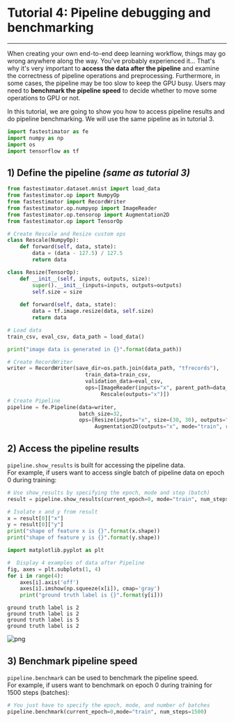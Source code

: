 # Tutorial 4: Pipeline debugging and benchmarking
___
When creating your own end-to-end deep learning workflow, things may go wrong anywhere along the way. You've probably experienced it... That's why it's very important to __access the data after the pipeline__ and examine the correctness of pipeline operations and preprocessing. Furthermore, in some cases, the pipeline may be too slow to keep the GPU busy. Users may need to __benchmark the pipeline speed__ to decide whether to move some operations to GPU or not.

In this tutorial, we are going to show you how to access pipeline results and do pipeline benchmarking. We will use the same pipeline as in tutorial 3.


```python
import fastestimator as fe
import numpy as np
import os
import tensorflow as tf
```

## 1) Define the pipeline *(same as tutorial 3)*


```python
from fastestimator.dataset.mnist import load_data
from fastestimator.op import NumpyOp
from fastestimator import RecordWriter
from fastestimator.op.numpyop import ImageReader
from fastestimator.op.tensorop import Augmentation2D
from fastestimator.op import TensorOp

# Create Rescale and Resize custom ops
class Rescale(NumpyOp):
    def forward(self, data, state):
        data = (data - 127.5) / 127.5
        return data

class Resize(TensorOp):
    def __init__(self, inputs, outputs, size):
        super().__init__(inputs=inputs, outputs=outputs)
        self.size = size
    
    def forward(self, data, state):
        data = tf.image.resize(data, self.size)
        return data

# Load data
train_csv, eval_csv, data_path = load_data()

print("image data is generated in {}".format(data_path))

# Create RecordWriter
writer = RecordWriter(save_dir=os.path.join(data_path, "tfrecords"),
                         train_data=train_csv,
                         validation_data=eval_csv,
                         ops=[ImageReader(inputs="x", parent_path=data_path, grey_scale=True), 
                              Rescale(outputs="x")])
# Create Pipeline
pipeline = fe.Pipeline(data=writer,
                       batch_size=32,
                       ops=[Resize(inputs="x", size=(30, 30), outputs="x"),
                            Augmentation2D(outputs="x", mode="train", rotation_range=15)])
```

## 2) Access the pipeline results

`pipeline.show_results` is built for accessing the pipeline data.  
For example, if users want to access single batch of pipeline data on epoch 0 during training:


```python
# Use show_results by specifying the epoch, mode and step (batch)
result = pipeline.show_results(current_epoch=0, mode="train", num_steps=1)

# Isolate x and y from result
x = result[0]["x"]
y = result[0]["y"]
print("shape of feature x is {}".format(x.shape))
print("shape of feature y is {}".format(y.shape))
```


```python
import matplotlib.pyplot as plt

#  Display 4 examples of data after Pipeline
fig, axes = plt.subplots(1, 4)
for i in range(4):
    axes[i].axis('off')
    axes[i].imshow(np.squeeze(x[i]), cmap='gray')
    print("ground truth label is {}".format(y[i]))
```

    ground truth label is 2
    ground truth label is 2
    ground truth label is 5
    ground truth label is 2



![png](assets/tutorial/t04_pipeline_debug_benchmark_files/t04_pipeline_debug_benchmark_6_1.png)


## 3) Benchmark pipeline speed

`pipeline.benchmark` can be used to benchmark the pipeline speed.  
For example, if users want to benchmark on epoch 0 during training for 1500 steps (batches):


```python
# You just have to specify the epoch, mode, and number of batches
pipeline.benchmark(current_epoch=0,mode="train", num_steps=1500)
```
